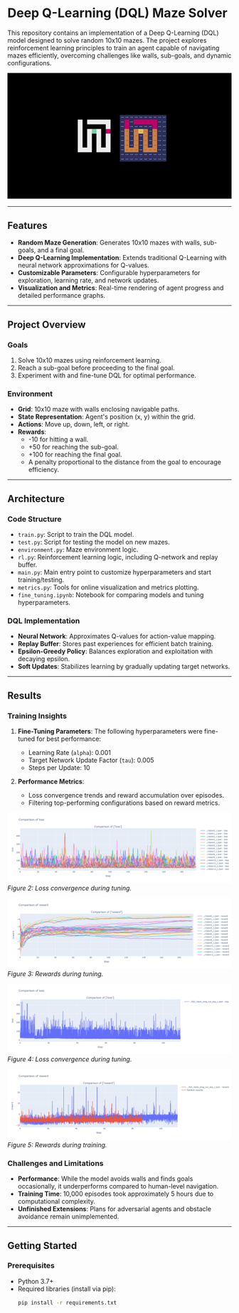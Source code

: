 # Deep Q-Learning (DQL) Maze Solver

This repository contains an implementation of a Deep Q-Learning (DQL) model designed to solve random 10x10 mazes. The project explores reinforcement learning principles to train an agent capable of navigating mazes efficiently, overcoming challenges like walls, sub-goals, and dynamic configurations.

[![Demo](pictures/demo.gif)](https://www.youtube.com/watch?v=tRehNnkkg84)

---

## Features

- **Random Maze Generation**: Generates 10x10 mazes with walls, sub-goals, and a final goal.
- **Deep Q-Learning Implementation**: Extends traditional Q-Learning with neural network approximations for Q-values.
- **Customizable Parameters**: Configurable hyperparameters for exploration, learning rate, and network updates.
- **Visualization and Metrics**: Real-time rendering of agent progress and detailed performance graphs.

---

## Project Overview

### Goals

1. Solve 10x10 mazes using reinforcement learning.
2. Reach a sub-goal before proceeding to the final goal.
3. Experiment with and fine-tune DQL for optimal performance.

### Environment

- **Grid**: 10x10 maze with walls enclosing navigable paths.
- **State Representation**: Agent's position (x, y) within the grid.
- **Actions**: Move up, down, left, or right.
- **Rewards**:
  - -10 for hitting a wall.
  - +50 for reaching the sub-goal.
  - +100 for reaching the final goal.
  - A penalty proportional to the distance from the goal to encourage efficiency.

---

## Architecture

### Code Structure

- `train.py`: Script to train the DQL model.
- `test.py`: Script for testing the model on new mazes.
- `environment.py`: Maze environment logic.
- `rl.py`: Reinforcement learning logic, including Q-network and replay buffer.
- `main.py`: Main entry point to customize hyperparameters and start training/testing.
- `metrics.py`: Tools for online visualization and metrics plotting.
- `fine_tuning.ipynb`: Notebook for comparing models and tuning hyperparameters.

### DQL Implementation

- **Neural Network**: Approximates Q-values for action-value mapping.
- **Replay Buffer**: Stores past experiences for efficient batch training.
- **Epsilon-Greedy Policy**: Balances exploration and exploitation with decaying epsilon.
- **Soft Updates**: Stabilizes learning by gradually updating target networks.

---

## Results

### Training Insights

1. **Fine-Tuning Parameters**: The following hyperparameters were fine-tuned for best performance:
   - Learning Rate (`alpha`): 0.001
   - Target Network Update Factor (`tau`): 0.005
   - Steps per Update: 10

2. **Performance Metrics**:
   - Loss convergence trends and reward accumulation over episodes.
   - Filtering top-performing configurations based on reward metrics.

![Tuning Loss](pictures/tuning_loss.png)  
*Figure 2: Loss convergence during tuning.*

![Tuning Rewards](pictures/tuning_reward.png)  
*Figure 3: Rewards during tuning.*

![Training Loss](pictures/training_loss.png)  
*Figure 4: Loss convergence during tuning.*

![Training Rewards](pictures/training_reward.png)  
*Figure 5: Rewards during training.*

### Challenges and Limitations

- **Performance**: While the model avoids walls and finds goals occasionally, it underperforms compared to human-level navigation.
- **Training Time**: 10,000 episodes took approximately 5 hours due to computational complexity.
- **Unfinished Extensions**: Plans for adversarial agents and obstacle avoidance remain unimplemented.

---

## Getting Started

### Prerequisites

- Python 3.7+
- Required libraries (install via pip):
  ```bash
  pip install -r requirements.txt
